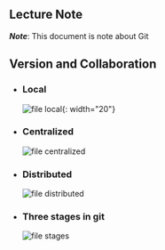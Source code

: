 ## Lecture Note

***Note***: This document is note about Git

## Version and Collaboration
- ### Local
  ![file local](https://velog.velcdn.com/images%2Fjhjeong00%2Fpost%2F488020b6-af3b-4f4c-b048-cc4fff0b4240%2FScreen%20Shot%202021-12-16%20at%203.09.30%20AM.png){: width="20"}
- ### Centralized
  ![file centralized](https://velog.velcdn.com/images%2Fjhjeong00%2Fpost%2F7dbe16d6-3efd-4b27-b1d8-a306e245fab1%2FScreen%20Shot%202021-12-16%20at%203.12.21%20AM.png)
- ### Distributed
  ![file distributed](https://velog.velcdn.com/images%2Fjhjeong00%2Fpost%2Ffc2d62e4-3c53-485b-9951-0dc12a0fdc38%2FScreen%20Shot%202021-12-16%20at%203.15.07%20AM.png)

- ### Three stages in git
  ![file stages](https://codetej.in/wp-content/uploads/2021/05/3-stage-architecture-of-GIt-1024x576.png)

